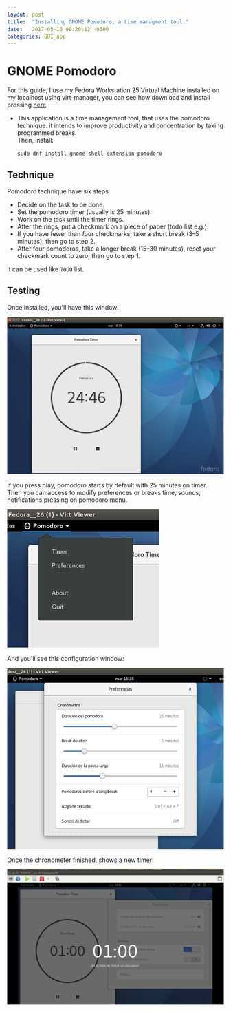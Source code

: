 ```yaml
---
layout: post
title:  "Installing GNOME Pomodoro, a time managment tool."
date:   2017-05-16 00:20:12 -0500
categories: GUI_app
---
```

# GNOME Pomodoro

For this guide, I use my Fedora Workstation 25 Virtual Machine installed on my localhost using virt-manager, you can see how download and install pressing [here][vm-url].

* This application is a time management tool, that uses the pomodoro technique. it intends to improve productivity and concentration by taking programmed breaks.  
Then, install:

      sudo dnf install gnome-shell-extension-pomodoro

## Technique

Pomodoro technique have six steps:

* Decide on the task to be done.
* Set the pomodoro timer (usually is 25 minutes).
* Work on the task until the timer rings.
* After the rings, put a checkmark on a piece of paper (todo list e.g.).
* If you have fewer than four checkmarks, take a short break (3–5 minutes), then go to step 2.
* After four pomodoros, take a longer break (15–30 minutes), reset your checkmark count to zero, then go to step 1.

it can be used like `TODO` list.

## Testing

Once installed, you'll have this window:

![pom_init][pomodoro-init]

If you press play, pomodoro starts by default with 25 minutes on timer.  
Then you can access to modify preferences or breaks time, sounds, notifications pressing on pomodoro menu.

![pom_menu][pomodoro-menu]

And you'll see this configuration window:

![pom_preferences][pomodoro-preferences]

Once the chronometer finished, shows a new timer:

![pom_break][pomodoro-break]

[vm-url]:             /blog/virtual-machines/2017/03/20/Using-Virt-Manager-Tool
[pomodoro-init]:            /assets/GUIApp/Pomodoro/pomodoro_init.png
[pomodoro-menu]:            /assets/GUIApp/Pomodoro/pomodoro_menu.png
[pomodoro-preferences]:     /assets/GUIApp/Pomodoro/pomodoro_preferences.png
[pomodoro-break]:           /assets/GUIApp/Pomodoro/pomodoro_break.png
